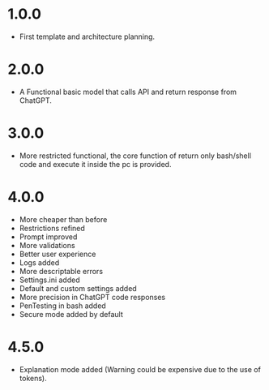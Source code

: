 # 1.0.0
- First template and architecture planning.

# 2.0.0
- A Functional basic model that calls API and return response from ChatGPT.

# 3.0.0
- More restricted functional, the core function of return only bash/shell code and execute it inside the pc is provided.

# 4.0.0
- More cheaper than before
- Restrictions refined
- Prompt improved
- More validations
- Better user experience
- Logs added
- More descriptable errors
- Settings.ini added
- Default and custom settings added
- More precision in ChatGPT code responses
- PenTesting in bash added
- Secure mode added by default

# 4.5.0
- Explanation mode added (Warning could be expensive due to the use of tokens).
